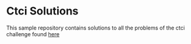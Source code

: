 # Ctci Solutions  
This sample repository contains solutions to all the problems of the ctci challenge found [here](https://www.hackerrank.com/domains/tutorials/cracking-the-coding-interview)  
